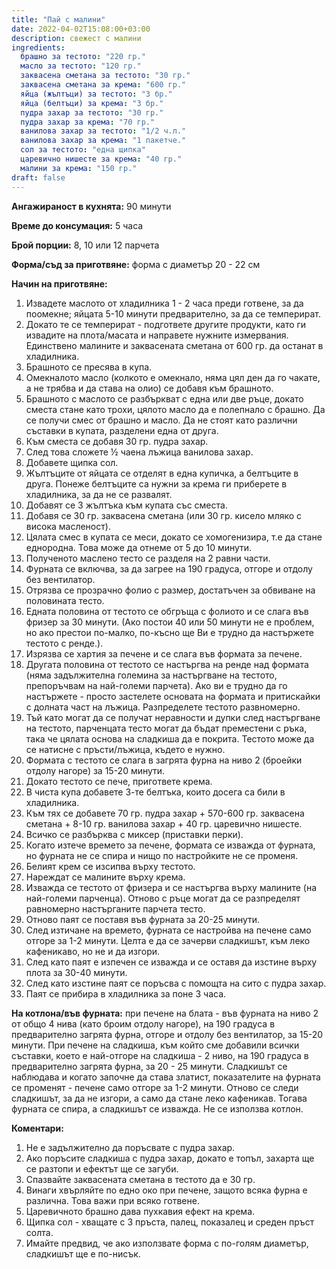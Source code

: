 ```yaml
---
title: "Пай с малини"
date: 2022-04-02T15:08:00+03:00
description: свежест с малини
ingredients:
  брашно за тестото: "220 гр."
  масло за тестото: "120 гр."
  заквасена сметана за тестото: "30 гр."
  заквасена сметана за крема: "600 гр."
  яйца (жълтъци) за тестото: "3 бр."
  яйца (белтъци) за крема: "3 бр."
  пудра захар за тестото: "30 гр."
  пудра захар за крема: "70 гр."
  ванилова захар за тестото: "1/2 ч.л."
  ванилова захар за крема: "1 пакетче."
  сол за тестото: "една щипка"
  царевично нишесте за крема: "40 гр."
  малини за крема: "150 гр."
draft: false
---
```


**Ангажираност в кухнята:** 90 минути

**Време до консумация:** 5 часа

**Брой порции:** 8, 10 или 12 парчета

**Форма/съд за приготвяне:** форма с диаметър 20 - 22 см

**Начин на приготвяне:**

1. Извадете маслото от хладилника 1 - 2 часа преди готвене, за да поомекне; яйцата 5-10 минути предварително, за да се темперират.
2. Докато те се темперират - подгответе другите продукти, като ги извадите на плота/масата и направете нужните измервания. Единствено малините и заквасената сметана от 600 гр. да останат в хладилника.
3. Брашното се пресява в купа.
4. Омекналото масло (колкото е омекнало, няма цял ден да го чакате, а не трябва и да става на олио) се добавя към брашното.
5. Брашното с маслото се разбъркват с една или две ръце, докато сместа стане като трохи, цялото масло да е полепнало с брашно. Да се получи смес от брашно и масло. Да не стоят като различни съставки в купата, разделени една от друга.
6. Към сместа се добавя 30 гр. пудра захар. 
7. След това сложете ½ чаена лъжица ванилова захар.
8. Добавете щипка сол.
9. Жълтъците от яйцата се отделят в една купичка, а белтъците в друга. Понеже белтъците са нужни за крема ги приберете в хладилника, за да не се развалят.
10. Добавят се 3 жълтъка към купата със сместа.
11. Добавя се 30 гр. заквасена сметана (или 30 гр. кисело мляко с висока масленост).
12. Цялата смес в купата се меси, докато се хомогенизира, т.е да стане еднородна. Това може да отнеме от 5 до 10 минути.
13. Полученото маслено тесто се разделя на 2 равни части.
14. Фурната се включва, за да загрее на 190 градуса, отгоре и отдолу без вентилатор.
15. Отрязва се прозрачно фолио с размер, достатъчен за обвиване на половината тесто. 
16. Едната половина от тестото се обгръща с фолиото и се слага във фризер за 30 минути. (Ако постои 40 или 50 минути не е проблем, но ако престои по-малко, по-късно ще Ви е трудно да настържете тестото с ренде.).
17. Изрязва се хартия за печене и се слага във формата за печене.
18. Другата половина от тестото се настъргва на ренде над формата (няма задължителна големина за настъргване на тестото, препоръчвам на най-големи парчета). Ако ви е трудно да го настържете - просто застелете основата на формата и притискайки с долната част на лъжица. Разпределете тестото развномерно.
19. Тъй като могат да се получат неравности и дупки след настъргване на тестото, парченцата тесто могат да бъдат преместени с ръка, така че цялата основа на сладкиша да е покрита. Тестото може да се натисне с пръсти/лъжица, където е нужно.
20. Формата с тестото се слага в загрята фурна на ниво 2 (броейки отдолу нагоре) за 15-20 минути.
21. Докато тестото се пече, пригответе крема.
22. В чиста купа добавете 3-те белтъка, които досега са били в хладилника.
23. Към тях се добавете 70 гр. пудра захар + 570-600 гр. заквасена сметана + 8-10 гр. ванилова захар + 40 гр. царевично нишесте.
24. Всичко се разбърква с миксер (приставки перки).
25. Когато изтече времето за печене, формата се изважда от фурната, но фурната не се спира и нищо по настройките не се променя.
26. Белият крем се изсипва върху тестото.
27. Нареждат се малините върху крема.
28. Изважда се тестото от фризера и се настъргва върху малините (на най-големи парченца). Отново с ръце могат да се разпределят равномерно настърганите парчета тесто.
29. Отново паят се поставя във фурната за 20-25 минути. 
30. След изтичане на времето, фурната се настройва на печене само отгоре за 1-2 минути. Целта е да се зачерви сладкишът, към леко кафеникаво, но не и да изгори.
31. След като паят е изпечен се изважда и се оставя да изстине върху плота за 30-40 минути.
32. След като изстине паят се поръсва с помощта на сито с пудра захар.
33. Паят се прибира в хладилника за поне 3 часа.


**На котлона/във фурната:** при печене на блата - във фурната на ниво 2 от общо 4 нива (като броим отдолу нагоре), на 190 градуса в предварително загрята фурна, отгоре и отдолу без вентилатор, за 15-20 минути. При печене на сладкиша, към който сме добавили всички съставки, което е най-отгоре на сладкиша - 2 ниво, на 190 градуса в предварително загрята фурна, за 20 - 25 минути. Сладкишът се наблюдава и когато започне да става златист, показателите на фурната се променят - печене само отгоре за 1-2 минути. Отново се следи сладкишът, за да не изгори, а само да стане леко кафеникав. Тогава фурната се спира, а сладкишът се изважда. 
Не се използва котлон.


**Коментари:** 
1. Не е задължително да поръсвате с пудра захар.
2. Ако поръсите сладкиша с пудра захар, докато е топъл, захарта ще се разтопи и ефектът ще се загуби.
3. Спазвайте заквасената сметана в тестото да е 30 гр.
4. Винаги хвърляйте по едно око при печене, защото всяка фурна е различна. Това важи при всяко готвене.
5. Царевичното брашно дава пухкавия ефект на крема.
6. Щипка сол - хващате с 3 пръста, палец, показалец и среден пръст солта.
7. Имайте предвид, че ако използвате форма с по-голям диаметър, сладкишът ще е по-нисък.
